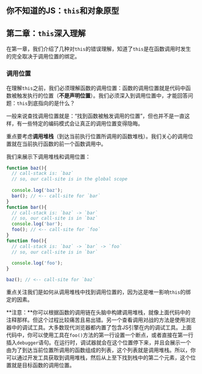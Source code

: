 ## 你不知道的JS：`this`和对象原型

## 第二章：`this`深入理解

在第一章，我们介绍了几种对`this`的错误理解，知道了`this`是在函数调用时发生的完全取决于调用位置的绑定。

### 调用位置

在理解`this`之前，我们必须理解函数的调用位置：函数的调用位置就是代码中函数被触发执行的位置（**不是声明位置**）。我们必须深入到调用位置中，才能回答问题：`this`到底指向的是什么？

一般来说查找调用位置就是：“找到函数被触发调用的位置”，但也并不是一直这样，有一些特定的编码模式会让真正的调用位置变得隐晦。

重点要考虑**调用堆栈**（到达当前执行位置所调用的函数堆栈）。我们关心的调用位置就在当前执行函数的前一个函数调用中。

我们来展示下调用堆栈和调用位置：

```javascript
function baz(){
  // call-stack is: `baz`
  // so, our call-site is in the global scope
  
  console.log('baz');
  bar(); // <-- call-site for `bar`
}
function bar(){
  // call-stack is: `baz` -> `bar`
  // so, our call-site is in `baz`
  console.log('bar');
  foo(); // <-- call-site for `foo`
}
function foo(){
  // call-stack is: `baz` -> `bar` -> `foo`
  // so, our call-site is in `bar`
  
  console.log('foo');
}

baz(); // <-- call-site for `baz`
```

重点关注我们是如何从调用堆栈中找到调用位置的，因为这是唯一影响`this`的绑定的因素。

**注意：**你可以根据函数的调用链在头脑中构建调用堆栈，就像上面代码中的注释那样。但这个过程比较痛苦且易出错。另一个查看调用对战的方法是使用浏览器中的调试工具。大多数现代浏览器都内置了包含JS引擎在内的调试工具。上面代码中，你可以使用工具在`foo()`方法的第一行设置一个断点，或者直接在第一行插入`debugger`语句。在运行时，调试器就会在这个位置停下来，并且会展示一个由为了到达当前位置所调用的函数组成的列表，这个列表就是调用堆栈。所以，你可以通过开发工具获取到调用堆栈，然后从上至下找到栈中的第二个元素，这个位置就是目标函数的调用位置。

